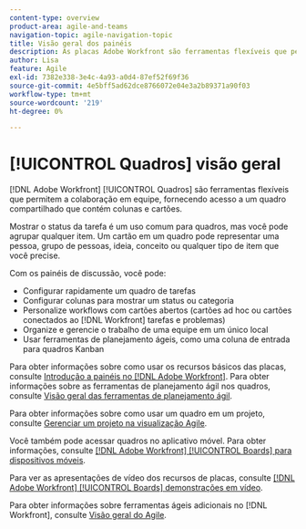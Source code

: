 ```yaml
---
content-type: overview
product-area: agile-and-teams
navigation-topic: agile-navigation-topic
title: Visão geral dos painéis
description: As placas Adobe Workfront são ferramentas flexíveis que permitem a colaboração em equipe, fornecendo acesso a uma placa compartilhada que contém colunas e cartões.
author: Lisa
feature: Agile
exl-id: 7382e338-3e4c-4a93-a0d4-87ef52f69f36
source-git-commit: 4e5bff5ad62dce8766072e04e3a2b89371a90f03
workflow-type: tm+mt
source-wordcount: '219'
ht-degree: 0%

---
```


# [!UICONTROL Quadros] visão geral

[!DNL Adobe Workfront] [!UICONTROL Quadros] são ferramentas flexíveis que permitem a colaboração em equipe, fornecendo acesso a um quadro compartilhado que contém colunas e cartões.

Mostrar o status da tarefa é um uso comum para quadros, mas você pode agrupar qualquer item. Um cartão em um quadro pode representar uma pessoa, grupo de pessoas, ideia, conceito ou qualquer tipo de item que você precise.

Com os painéis de discussão, você pode:

* Configurar rapidamente um quadro de tarefas
* Configurar colunas para mostrar um status ou categoria
* Personalize workflows com cartões abertos (cartões ad hoc ou cartões conectados ao [!DNL Workfront] tarefas e problemas)
* Organize e gerencie o trabalho de uma equipe em um único local
* Usar ferramentas de planejamento ágeis, como uma coluna de entrada para quadros Kanban

Para obter informações sobre como usar os recursos básicos das placas, consulte [Introdução a painéis no [!DNL Adobe Workfront]](../agile/get-started-with-boards/get-started-with-boards.md). Para obter informações sobre as ferramentas de planejamento ágil nos quadros, consulte [Visão geral das ferramentas de planejamento ágil](/help/quicksilver/agile/use-boards-agile-planning-tools/agile-planning-tools-overview.md).

Para obter informações sobre como usar um quadro em um projeto, consulte [Gerenciar um projeto na visualização Agile](/help/quicksilver/manage-work/projects/manage-projects/manage-projects-in-agile-view.md).

Você também pode acessar quadros no aplicativo móvel. Para obter informações, consulte [[!DNL Adobe Workfront] [!UICONTROL Boards] para dispositivos móveis](/help/quicksilver/workfront-basics/mobile-apps/using-the-workfront-mobile-app/mobile-boards.md).

Para ver as apresentações de vídeo dos recursos de placas, consulte [[!DNL Adobe Workfront] [!UICONTROL Boards] demonstrações em vídeo](/help/quicksilver/agile/get-started-with-boards/boards-video-demonstrations.md).

Para obter informações sobre ferramentas ágeis adicionais no [!DNL Workfront], consulte [Visão geral do Agile](../agile/agile-overview.md).
